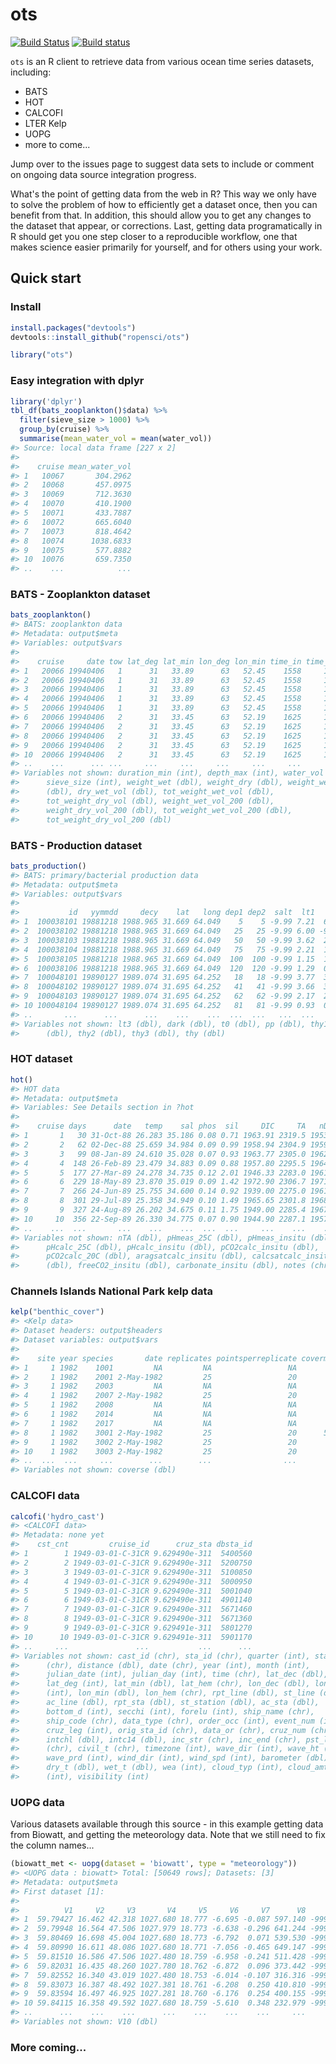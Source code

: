 ots
===



[![Build Status](https://api.travis-ci.org/ropensci/ots.png)](https://travis-ci.org/ropensci/ots)
[![Build status](https://ci.appveyor.com/api/projects/status/cad6l6aibktrvau9/branch/master?svg=true)](https://ci.appveyor.com/project/sckott/ots/branch/master)

`ots` is an R client to retrieve data from various ocean time series datasets, including:

* BATS
* HOT
* CALCOFI
* LTER Kelp
* UOPG
* more to come...

Jump over to the issues page to suggest data sets to include or comment on ongoing data source integration progress.

What's the point of getting data from the web in R? This way we only have to solve the problem of how to efficiently get a dataset once, then you can benefit from that. In addition, this should allow you to get any changes to the dataset that appear, or corrections. Last, getting data programatically in R should get you one step closer to a reproducible workflow, one that makes science easier primarily for yourself, and for others using your work.



## Quick start

### Install


```r
install.packages("devtools")
devtools::install_github("ropensci/ots")
```


```r
library("ots")
```

### Easy integration with dplyr


```r
library('dplyr')
tbl_df(bats_zooplankton()$data) %>%
  filter(sieve_size > 1000) %>%
  group_by(cruise) %>%
  summarise(mean_water_vol = mean(water_vol))
#> Source: local data frame [227 x 2]
#>
#>    cruise mean_water_vol
#> 1   10067       304.2962
#> 2   10068       457.0975
#> 3   10069       712.3630
#> 4   10070       410.1900
#> 5   10071       433.7887
#> 6   10072       665.6040
#> 7   10073       818.4642
#> 8   10074      1038.6833
#> 9   10075       577.8882
#> 10  10076       659.7350
#> ..    ...            ...
```

### BATS - Zooplankton dataset


```r
bats_zooplankton()
#> BATS: zooplankton data
#> Metadata: output$meta
#> Variables: output$vars
#>
#>    cruise     date tow lat_deg lat_min lon_deg lon_min time_in time_out
#> 1   20066 19940406   1      31   33.89      63   52.45    1558     1626
#> 2   20066 19940406   1      31   33.89      63   52.45    1558     1626
#> 3   20066 19940406   1      31   33.89      63   52.45    1558     1626
#> 4   20066 19940406   1      31   33.89      63   52.45    1558     1626
#> 5   20066 19940406   1      31   33.89      63   52.45    1558     1626
#> 6   20066 19940406   2      31   33.45      63   52.19    1625     1651
#> 7   20066 19940406   2      31   33.45      63   52.19    1625     1651
#> 8   20066 19940406   2      31   33.45      63   52.19    1625     1651
#> 9   20066 19940406   2      31   33.45      63   52.19    1625     1651
#> 10  20066 19940406   2      31   33.45      63   52.19    1625     1651
#> ..    ...      ... ...     ...     ...     ...     ...     ...      ...
#> Variables not shown: duration_min (int), depth_max (int), water_vol (dbl),
#>      sieve_size (int), weight_wet (dbl), weight_dry (dbl), weight_wet_vol
#>      (dbl), dry_wet_vol (dbl), tot_weight_wet_vol (dbl),
#>      tot_weight_dry_vol (dbl), weight_wet_vol_200 (dbl),
#>      weight_dry_vol_200 (dbl), tot_weight_wet_vol_200 (dbl),
#>      tot_weight_dry_vol_200 (dbl)
```

### BATS - Production dataset


```r
bats_production()
#> BATS: primary/bacterial production data
#> Metadata: output$meta
#> Variables: output$vars
#>
#>           id   yymmdd     decy    lat   long dep1 dep2  salt  lt1   lt2
#> 1  100038101 19881218 1988.965 31.669 64.049    5    5 -9.99 7.21  6.59
#> 2  100038102 19881218 1988.965 31.669 64.049   25   25 -9.99 6.00 -9.90
#> 3  100038103 19881218 1988.965 31.669 64.049   50   50 -9.99 3.62  2.69
#> 4  100038104 19881218 1988.965 31.669 64.049   75   75 -9.99 2.21  1.40
#> 5  100038105 19881218 1988.965 31.669 64.049  100  100 -9.99 1.15  1.78
#> 6  100038106 19881218 1988.965 31.669 64.049  120  120 -9.99 1.29  0.75
#> 7  100048101 19890127 1989.074 31.695 64.252   18   18 -9.99 3.77  3.75
#> 8  100048102 19890127 1989.074 31.695 64.252   41   41 -9.99 3.66  3.55
#> 9  100048103 19890127 1989.074 31.695 64.252   62   62 -9.99 2.17  2.33
#> 10 100048104 19890127 1989.074 31.695 64.252   81   81 -9.99 0.93  0.92
#> ..       ...      ...      ...    ...    ...  ...  ...   ...  ...   ...
#> Variables not shown: lt3 (dbl), dark (dbl), t0 (dbl), pp (dbl), thy1
#>      (dbl), thy2 (dbl), thy3 (dbl), thy (dbl)
```

### HOT dataset


```r
hot()
#> HOT data
#> Metadata: output$meta
#> Variables: See Details section in ?hot
#>
#>    cruise days      date   temp    sal phos  sil     DIC     TA   nDIC
#> 1       1   30 31-Oct-88 26.283 35.186 0.08 0.71 1963.91 2319.5 1953.5
#> 2       2   62 02-Dec-88 25.659 34.984 0.09 0.99 1958.94 2304.9 1959.8
#> 3       3   99 08-Jan-89 24.610 35.028 0.07 0.93 1963.77 2305.0 1962.2
#> 4       4  148 26-Feb-89 23.479 34.883 0.09 0.88 1957.80 2295.5 1964.4
#> 5       5  177 27-Mar-89 24.278 34.735 0.12 2.01 1946.33 2283.0 1961.2
#> 6       6  229 18-May-89 23.870 35.019 0.09 1.42 1972.90 2306.7 1971.8
#> 7       7  266 24-Jun-89 25.755 34.600 0.14 0.92 1939.00 2275.0 1961.4
#> 8       8  301 29-Jul-89 25.358 34.949 0.10 1.49 1965.65 2301.8 1968.5
#> 9       9  327 24-Aug-89 26.202 34.675 0.11 1.75 1949.00 2285.4 1967.3
#> 10     10  356 22-Sep-89 26.330 34.775 0.07 0.90 1944.90 2287.1 1957.5
#> ..    ...  ...       ...    ...    ...  ...  ...     ...    ...    ...
#> Variables not shown: nTA (dbl), pHmeas_25C (dbl), pHmeas_insitu (dbl),
#>      pHcalc_25C (dbl), pHcalc_insitu (dbl), pCO2calc_insitu (dbl),
#>      pCO2calc_20C (dbl), aragsatcalc_insitu (dbl), calcsatcalc_insitu
#>      (dbl), freeCO2_insitu (dbl), carbonate_insitu (dbl), notes (chr)
```

### Channels Islands National Park kelp data


```r
kelp("benthic_cover")
#> <Kelp data>
#> Dataset headers: output$headers
#> Dataset variables: output$vars
#>
#>    site year species       date replicates pointsperreplicate covermean
#> 1     1 1982    1001         NA         NA                 NA        NA
#> 2     1 1982    2001 2-May-1982         25                 20       3.6
#> 3     1 1982    2003         NA         NA                 NA        NA
#> 4     1 1982    2007 2-May-1982         25                 20       0.4
#> 5     1 1982    2008         NA         NA                 NA        NA
#> 6     1 1982    2014         NA         NA                 NA        NA
#> 7     1 1982    2017         NA         NA                 NA        NA
#> 8     1 1982    3001 2-May-1982         25                 20      52.6
#> 9     1 1982    3002 2-May-1982         25                 20       2.6
#> 10    1 1982    3003 2-May-1982         25                 20       7.2
#> ..  ...  ...     ...        ...        ...                ...       ...
#> Variables not shown: coverse (dbl)
```

### CALCOFI data


```r
calcofi('hydro_cast')
#> <CALCOFI data>
#> Metadata: none yet
#>    cst_cnt         cruise_id      cruz_sta dbsta_id
#> 1        1 1949-03-01-C-31CR 9.629490e-311  5400560
#> 2        2 1949-03-01-C-31CR 9.629490e-311  5200750
#> 3        3 1949-03-01-C-31CR 9.629490e-311  5100850
#> 4        4 1949-03-01-C-31CR 9.629490e-311  5000950
#> 5        5 1949-03-01-C-31CR 9.629490e-311  5001040
#> 6        6 1949-03-01-C-31CR 9.629490e-311  4901140
#> 7        7 1949-03-01-C-31CR 9.629490e-311  5671460
#> 8        8 1949-03-01-C-31CR 9.629490e-311  5671360
#> 9        9 1949-03-01-C-31CR 9.629491e-311  5801270
#> 10      10 1949-03-01-C-31CR 9.629491e-311  5901170
#> ..     ...               ...           ...      ...
#> Variables not shown: cast_id (chr), sta_id (chr), quarter (int), sta_code
#>      (chr), distance (dbl), date (chr), year (int), month (int),
#>      julian_date (int), julian_day (int), time (chr), lat_dec (dbl),
#>      lat_deg (int), lat_min (dbl), lat_hem (chr), lon_dec (dbl), lon_deg
#>      (int), lon_min (dbl), lon_hem (chr), rpt_line (dbl), st_line (dbl),
#>      ac_line (dbl), rpt_sta (dbl), st_station (dbl), ac_sta (dbl),
#>      bottom_d (int), secchi (int), forelu (int), ship_name (chr),
#>      ship_code (chr), data_type (chr), order_occ (int), event_num (int),
#>      cruz_leg (int), orig_sta_id (chr), data_or (chr), cruz_num (chr),
#>      intchl (dbl), intc14 (dbl), inc_str (chr), inc_end (chr), pst_lan
#>      (chr), civil_t (chr), timezone (int), wave_dir (int), wave_ht (int),
#>      wave_prd (int), wind_dir (int), wind_spd (int), barometer (dbl),
#>      dry_t (dbl), wet_t (dbl), wea (int), cloud_typ (int), cloud_amt
#>      (int), visibility (int)
```

### UOPG data

Various datasets available through this source - in this example getting data from Biowatt, and getting the meteorology data. Note that we still need to fix the column names...


```r
(biowatt_met <- uopg(dataset = 'biowatt', type = "meteorology"))
#> <UOPG data : biowatt> Total: [50649 rows]; Datasets: [3]
#> Metadata: output$meta
#> First dataset [1]:
#>
#>          V1     V2     V3       V4     V5     V6     V7      V8      V9
#> 1  59.79427 16.462 42.318 1027.680 18.777 -6.695 -0.087 597.140 -999.99
#> 2  59.79948 16.564 47.506 1027.979 18.773 -6.638 -0.296 641.244 -999.99
#> 3  59.80469 16.698 45.004 1027.680 18.773 -6.792  0.071 539.530 -999.99
#> 4  59.80990 16.611 48.086 1027.680 18.771 -7.056 -0.465 649.147 -999.99
#> 5  59.81510 16.586 47.506 1027.480 18.759 -6.958 -0.241 511.428 -999.99
#> 6  59.82031 16.435 48.260 1027.780 18.762 -6.872  0.096 373.442 -999.99
#> 7  59.82552 16.340 43.019 1027.480 18.753 -6.014 -0.107 316.316 -999.99
#> 8  59.83073 16.387 48.492 1027.381 18.761 -6.208  0.250 410.810 -999.99
#> 9  59.83594 16.497 46.925 1027.281 18.760 -6.176  0.254 400.155 -999.99
#> 10 59.84115 16.358 49.592 1027.680 18.759 -5.610  0.348 232.979 -999.99
#> ..      ...    ...    ...      ...    ...    ...    ...     ...     ...
#> Variables not shown: V10 (dbl)
```

### More coming...

